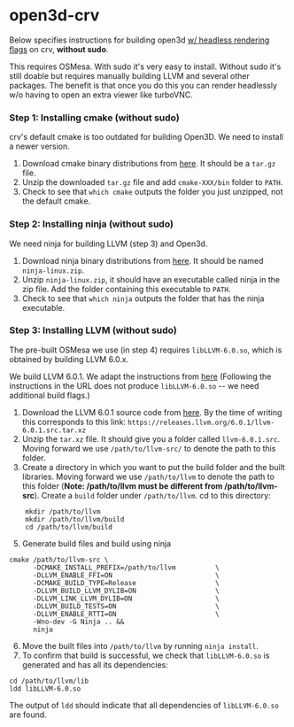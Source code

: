 # open3d-crv
Below specifies instructions for building open3d [w/ headless rendering flags](http://www.open3d.org/docs/latest/tutorial/Advanced/headless_rendering.html) on crv, **without sudo**.

This requires OSMesa. With sudo it's very easy to install. Without sudo it's still doable but requires manually building LLVM and several other packages. The benefit is that once you do this you can render headlessly w/o having to open an extra viewer like turboVNC.

### Step 1: Installing cmake (without sudo)
crv's default cmake is too outdated for building Open3D. We need to install a newer version.
1. Download cmake binary distributions from [here](https://cmake.org/download/). It should be a `tar.gz` file.
2. Unzip the downloaded `tar.gz` file and add `cmake-XXX/bin` folder to `PATH`.
3. Check to see that `which cmake` outputs the folder you just unzipped, not the default cmake.

### Step 2: Installing ninja (without sudo)
We need ninja for building LLVM (step 3) and Open3d.
1. Download ninja binary distributions from [here](https://github.com/ninja-build/ninja/releases). It should be named `ninja-linux.zip`.
2. Unzip `ninja-linux.zip`, it should have an executable called ninja in the zip file. Add the folder containing this executable to `PATH`.
3. Check to see that `which ninja` outputs the folder that has the ninja executable.

### Step 3: Installing LLVM (without sudo)
The pre-built OSMesa we use (in step 4) requires `libLLVM-6.0.so`, which is obtained by building LLVM 6.0.x. 

We build LLVM 6.0.1. We adapt the instructions from [here](https://releases.llvm.org/6.0.1/docs/CMake.html) (Following the instructions in the URL does not produce `libLLVM-6.0.so` -- we need additional build flags.)
1.  Download the LLVM 6.0.1 source code from [here](https://releases.llvm.org/download.html). By the time of writing this corresponds to this link:  `https://releases.llvm.org/6.0.1/llvm-6.0.1.src.tar.xz`
2.  Unzip the `tar.xz` file. It should give you a folder called `llvm-6.0.1.src`. Moving forward we use `/path/to/llvm-src/` to denote the path to this folder.
3.  Create a directory in which you want to put the build folder and the built libraries. Moving forward we use `/path/to/llvm` to denote the path to this folder (**Note: /path/to/llvm must be different from /path/to/llvm-src**). Create a `build` folder under `/path/to/llvm`. cd to this directory:
````
    mkdir /path/to/llvm
    mkdir /path/to/llvm/build
    cd /path/to/llvm/build
````
5. Generate build files and build using ninja
````
cmake /path/to/llvm-src \
      -DCMAKE_INSTALL_PREFIX=/path/to/llvm          \
      -DLLVM_ENABLE_FFI=ON                          \
      -DCMAKE_BUILD_TYPE=Release                    \
      -DLLVM_BUILD_LLVM_DYLIB=ON                    \
      -DLLVM_LINK_LLVM_DYLIB=ON                     \
      -DLLVM_BUILD_TESTS=ON                         \
      -DLLVM_ENABLE_RTTI=ON                         \
      -Wno-dev -G Ninja .. && 
      ninja      
````

6. Move the built files into `/path/to/llvm` by running `ninja install`.
7. To confirm that build is successful, we check that `libLLVM-6.0.so` is generated and has all its dependencies:
````
cd /path/to/llvm/lib
ldd libLLVM-6.0.so
````
The output of `ldd` should indicate that all dependencies of `libLLVM-6.0.so` are found.

